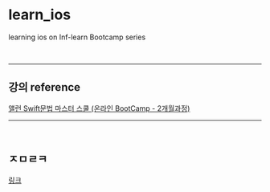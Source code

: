 # learn_ios

learning ios on Inf-learn Bootcamp series

<br>

---

## 강의 reference

[앨런 Swift문법 마스터 스쿨 (온라인 BootCamp - 2개월과정)](https://www.inflearn.com/course/스위프트-문법-마스터-스쿨/dashboard)

---

<br>

## ㅈㅁㄹㅋ

[링크](https://pointed-earwig-996.notion.site/Swift-FAQ-a88cf6183bb74604824f85b668489ffb)
